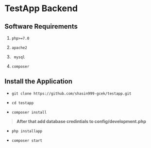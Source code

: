 # TestApp Backend

## Software Requirements

   

 1. `php>=7.0`
  

 2.  `apache2`


 3. ` mysql`


 4. `composer` 

## Install the Application

  

  * `git clone https://github.com/shasin999-gcek/testapp.git`
  

  * `cd testapp`
  

  * `composer install`
  
  

> **After that add database credintials to config/development.php**

  
  * `php installapp`


  * `composer start`
  